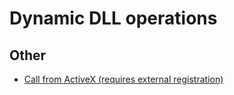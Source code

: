 # Dynamic DLL operations






## Other

* [Call from ActiveX (requires external registration)](http://www.script-coding.com/dynwrapx_eng.html)
